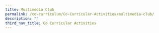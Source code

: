 ```yaml
---
title: Multimedia Club
permalink: /co-curriculum/Co-Curricular-Activities/multimedia-club/
description: ""
third_nav_title: Co Curricular Activities
---
```

